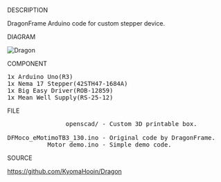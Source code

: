 
DESCRIPTION

DragonFrame Arduino code for custom stepper device.

DIAGRAM

![Dragon](https://github.com/KyomaHooin/Dragon/raw/master/dragon_screen.png "diagram")

COMPONENT
<pre>
1x Arduino Uno(R3)
1x Nema 17 Stepper(42STH47-1684A)
1x Big Easy Driver(ROB-12859)
1x Mean Well Supply(RS-25-12)
</pre>
FILE
<pre>
                openscad/ - Custom 3D printable box.

DFMoco_eMotimoTB3_130.ino - Original code by DragonFrame.
           Motor_demo.ino - Simple demo code.
</pre>
SOURCE

https://github.com/KyomaHooin/Dragon

